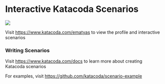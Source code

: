 # Interactive Katacoda Scenarios

[![](http://shields.katacoda.com/katacoda/ematyas/count.svg)](https://www.katacoda.com/ematyas "Get your profile on Katacoda.com")

Visit https://www.katacoda.com/ematyas to view the profile and interactive scenarios

### Writing Scenarios
Visit https://www.katacoda.com/docs to learn more about creating Katacoda scenarios

For examples, visit https://github.com/katacoda/scenario-example
